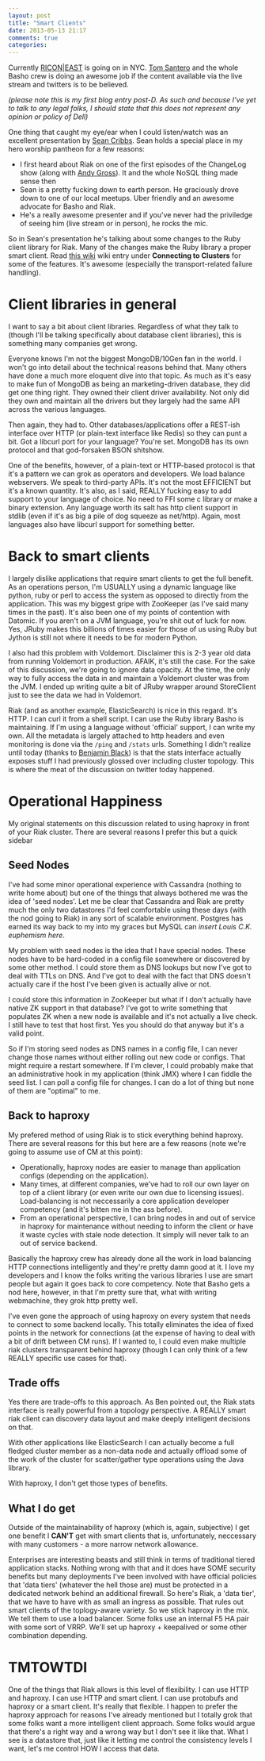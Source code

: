 ```yaml
---
layout: post
title: "Smart Clients"
date: 2013-05-13 21:17
comments: true
categories:
---
```


Currently [RICON|EAST](http://ricon.io/east.html) is going on in NYC. [Tom Santero](https://twitter.com/tsantero) and the whole Basho crew is doing an awesome job if the content available via the live stream and twitters is to be believed.
<!--more-->

_(please note this is my first blog entry post-D. As such and because I've yet to talk to any legal folks, I should state that this does not represent any opinion or policy of Dell)_

One thing that caught my eye/ear when I could listen/watch was an excellent presentation by [Sean Cribbs](https://twitter.com/seancribbs). Sean holds a special place in my hero worship pantheon for a few reasons:

- I first heard about Riak on one of the first episodes of the ChangeLog show (along with [Andy Gross](https://twitter.com/argv0)). It and the whole NoSQL thing made sense then
- Sean is a pretty fucking down to earth person. He graciously drove down to one of our local meetups. Uber friendly and an awesome advocate for Basho and Riak.
- He's a really awesome presenter and if you've never had the priviledge of seeing him (live stream or in person), he rocks the mic.

So in Sean's presentation he's talking about some changes to the Ruby client library for Riak. Many of the changes make the Ruby library a proper smart client. Read [this wiki](https://github.com/basho/riak-ruby-client/wiki/Connecting-to-Riak) wiki entry under **Connecting to Clusters** for some of the features. It's awesome (especially the transport-related failure handling).

# Client libraries in general
I want to say a bit about client libraries. Regardless of what they talk to (though I'll be talking specifically about database client libraries), this is something many companies get wrong.

Everyone knows I'm not the biggest MongoDB/10Gen fan in the world. I won't go into detail about the technical reasons behind that. Many others have done a much more eloquent dive into that topic.
As much as it's easy to make fun of MongoDB as being an marketing-driven database, they did get one thing right. They owned their client driver availability. Not only did they own and maintain all the drivers but they largely had the same API across the various languages.

Then again, they had to. Other databases/applications offer a REST-ish interface over HTTP (or plain-text interface like Redis) so they can punt a bit. Got a libcurl port for your language? You're set. MongoDB has its own protocol and that god-forsaken BSON shitshow.

One of the benefits, however, of a plain-text or HTTP-based protocol is that it's a pattern we can grok as operators and developers. We load balance webservers. We speak to third-party APIs. It's not the most EFFICIENT but it's a known quantity. It's also, as I said, REALLY fucking easy to add support to your language of choice. No need to FFI some c library or make a binary extension. Any language worth its salt has http client support in stdlib (even if it's as big a pile of dog squeeze as net/http). Again, most languages also have libcurl support for something better.

# Back to smart clients
I largely dislike applications that require smart clients to get the full benefit. As an operations person, I'm USUALLY using a dynamic language like python, ruby or perl to access the system as opposed to directly from the application. This was my biggest gripe with ZooKeeper (as I've said many times in the past). It's also been one of my points of contention with Datomic. If you aren't on a JVM language, you're shit out of luck for now. Yes, JRuby makes this billions of times easier for those of us using Ruby but Jython is still not where it needs to be for modern Python.

I also had this problem with Voldemort. Disclaimer this is 2-3 year old data from running Voldemort in production. AFAIK, it's still the case. For the sake of this discussion, we're going to ignore data opacity. At the time, the only way to fully access the data in and maintain a Voldemort cluster was from the JVM. I ended up writing quite a bit of JRuby wrapper around StoreClient just to see the data we had in Voldemort.

Riak (and as another example, ElasticSearch) is nice in this regard. It's HTTP. I can curl it from a shell script. I can use the Ruby library Basho is maintaining. If I'm using a language without 'official' support, I can write my own. All the metadata is largely attached to http headers and even monitoring is done via the `/ping` and `/stats` urls. Something I didn't realize until today (thanks to [Benjamin Black](https://twitter.com/b6n)) is that the stats interface actually exposes stuff I had previously glossed over including cluster topology. This is where the meat of the discussion on twitter today happened.

# Operational Happiness 
My original statements on this discussion related to using haproxy in front of your Riak cluster. There are several reasons I prefer this but a quick sidebar

## Seed Nodes
I've had some minor operational experience with Cassandra (nothing to write home about) but one of the things that always bothered me was the idea of 'seed nodes'. Let me be clear that Cassandra and Riak are pretty much the only two datastores I'd feel comfortable using these days (with the nod going to Riak) in any sort of scalable environment. Postgres has earned its way back to my into my graces but MySQL can _insert Louis C.K. euphemism here_.

My problem with seed nodes is the idea that I have special nodes. These nodes have to be hard-coded in a config file somewhere or discovered by some other method. I could store them as DNS lookups but now I've got to deal with TTLs on DNS. And I've got to deal with the fact that DNS doesn't actually care if the host I've been given is actually alive or not.

I could store this information in ZooKeeper but what if I don't actually have native ZK support in that database? I've got to write something that populates ZK when a new node is available and it's not actually a live check. I still have to test that host first. Yes you should do that anyway but it's a valid point.

So if I'm storing seed nodes as DNS names in a config file, I can never change those names without either rolling out new code or configs. That might require a restart somewhere. If I'm clever, I could probably make that an administrative hook in my application (think JMX) where I can fiddle the seed list. I can poll a config file for changes. I can do a lot of thing but none of them are "optimal" to me.

## Back to haproxy
My prefered method of using Riak is to stick everything behind haproxy. There are several reasons for this but here are a few reasons (note we're going to assume use of CM at this point):

- Operationally, haproxy nodes are easier to manage than application configs (depending on the application).
- Many times, at different companies, we've had to roll our own layer on top of a client library (or even write our own due to licensing issues). Load-balancing is not neccessarily a core application developer competency (and it's bitten me in the ass before).
- From an operational perspective, I can bring nodes in and out of service in haproxy for maintenance without needing to inform the client or have it waste cycles with stale node detection. It simply will never talk to an out of service backend.

Basically the haproxy crew has already done all the work in load balancing HTTP connections intelligently and they're pretty damn good at it. I love my developers and I know the folks writing the various libraries I use are smart people but again it goes back to core competency. Note that Basho gets a nod here, however, in that I'm pretty sure that, what with writing webmachine, they grok http pretty well.

I've even gone the approach of using haproxy on every system that needs to connect to some backend locally. This totally eliminates the idea of fixed points in the network for connections (at the expense of having to deal with a bit of drift between CM runs). If I wanted to, I could even make multiple riak clusters transparent behind haproxy (though I can only think of a few REALLY specific use cases for that).

## Trade offs
Yes there are trade-offs to this approach. As Ben pointed out, the Riak stats interface is really powerful from a topology perspective. A REALLY smart riak client can discovery data layout and make deeply intelligent decisions on that.

With other applications like ElasticSearch I can actually become a full fledged cluster member as a non-data node and actually offload some of the work of the cluster for scatter/gather type operations using the Java library.

With haproxy, I don't get those types of benefits.

## What I do get
Outside of the maintainability of haproxy (which is, again, subjective) I get one benefit I **CAN'T** get with smart clients that is, unfortunately, neccessary with many customers - a more narrow network allowance.

Enterprises are interesting beasts and still think in terms of traditional tiered application stacks. Nothing wrong with that and it does have SOME security benefits but many deployments I've been involved with have official policies that 'data tiers' (whatever the hell those are) must be protected in a dedicated network behind an additional firewall. So here's Riak, a 'data tier', that we have to have with as small an ingress as possible. That rules out smart clients of the toplogy-aware variety. So we stick haproxy in the mix. We tell them to use a load balancer. Some folks use an internal F5 HA pair with some sort of VRRP. We'll set up haproxy + keepalived or some other combination depending.

# TMTOWTDI
One of the things that Riak allows is this level of flexibility. I can use HTTP and haproxy. I can use HTTP and smart client. I can use protobufs and haproxy or a smart client. It's really that flexible. I happen to prefer the haproxy approach for reasons I've already mentioned but I totally grok that some folks want a more intelligent client approach. Some folks would argue that there's a right way and a wrong way but I don't see it like that. What I see is a datastore that, just like it letting me control the consistency levels I want, let's me control HOW I access that data.
